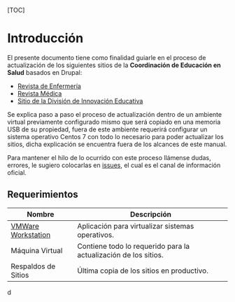 [TOC]

# Introducción

El presente documento tiene como finalidad guiarle en el proceso de actualización de los siguientes sitios de la **Coordinación de Educación en Salud** basados en Drupal:

- [Revista de Enfermería](http://revistaenfermeria.imss.gob.mx)
- [Revista Médica](http://revistamedica.imss.gob.mx)
- [Sitio de la División de Innovación Educativa](http://innovacioneducativa.imss.gob.mx)

Se explica paso a paso el proceso de actualización dentro de un ambiente virtual previamente configurado mismo que será copiado en una memoria USB de su propiedad, fuera de este ambiente requerirá configurar un sistema operativo Centos 7 con todo lo necesario para poder actualizar los sitios, dicha explicación se encuentra fuera de los alcances de este manual.

Para mantener el hilo de lo ocurrido con este proceso llámense dudas, errores, le sugiero colocarlas 
en [issues](https://github.com/ocerecedo/imss-actualizacion-sitios-drupal/issues), el cual es el canal de información oficial.

## Requerimientos

| Nombre                                      | Descripción                                                  |
| ------------------------------------------- | ------------------------------------------------------------ |
| [VMWare Workstation](http://bit.ly/31VnOtl) | Aplicación para virtualizar sistemas operativos.             |
| Máquina Virtual                             | Contiene todo lo requerido para la actualización de los sitios. |
| Respaldos de Sitios                         | Última copia de los sitios en productivo.                    |

d